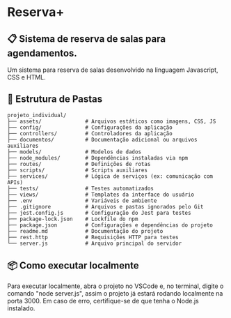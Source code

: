 # Reserva+
## :clipboard: Sistema de reserva de salas para agendamentos.
Um sistema para reserva de salas desenvolvido na linguagem Javascript, CSS e HTML.

## :file_folder: Estrutura de Pastas
```text
projeto_individual/
├── assets/              # Arquivos estáticos como imagens, CSS, JS
├── config/              # Configurações da aplicação
├── controllers/         # Controladores da aplicação
├── documentos/          # Documentação adicional ou arquivos auxiliares
├── models/              # Modelos de dados
├── node_modules/        # Dependências instaladas via npm
├── routes/              # Definições de rotas
├── scripts/             # Scripts auxiliares
├── services/            # Lógica de serviços (ex: comunicação com APIs)
├── tests/               # Testes automatizados
├── views/               # Templates da interface do usuário
├── .env                 # Variáveis de ambiente
├── .gitignore           # Arquivos e pastas ignorados pelo Git
├── jest.config.js       # Configuração do Jest para testes
├── package-lock.json    # Lockfile do npm
├── package.json         # Configurações e dependências do projeto
├── readme.md            # Documentação do projeto
├── rest.http            # Requisições HTTP para testes
└── server.js            # Arquivo principal do servidor
```

## :package: Como executar localmente
Para executar localmente, abra o projeto no VSCode e, no terminal, digite o comando "node server.js", assim o projeto já estará rodando localmente na porta 3000. Em caso de erro, certifique-se de que tenha o Node.js instalado.
